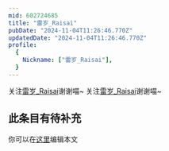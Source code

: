 ```yaml
---
mid: 602724685
title: "雷岁_Raisai"
pubDate: "2024-11-04T11:26:46.770Z"
updatedDate: "2024-11-04T11:26:46.770Z"
profile:
  {
    Nickname: ["雷岁_Raisai"],
  }
---
```


关注[雷岁_Raisai](https://space.bilibili.com/602724685)谢谢喵~ 关注[雷岁_Raisai](https://space.bilibili.com/602724685)谢谢喵~

## 此条目有待补充
你可以在[这里](https://github.com/Yuhanawa/VTuber.ICU/edit/master/src/content/v/雷岁_Raisai/index.md)编辑本文
